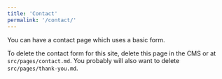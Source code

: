```yaml
---
title: 'Contact'
permalink: '/contact/'
---
```


You can have a contact page which uses a basic form. 

To delete the contact form for this site, delete this page in the CMS or at `src/pages/contact.md`. You probably will also want to delete `src/pages/thank-you.md`.
